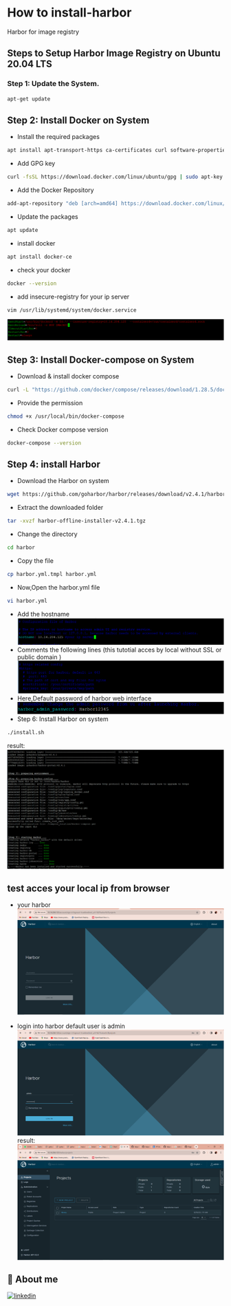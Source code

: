 # How to install-harbor
Harbor for image registry

## Steps to Setup Harbor Image Registry on Ubuntu 20.04 LTS
### Step 1: Update the System.
```bash
apt-get update
```
## Step 2: Install Docker on System
- Install the required packages
```bash
apt install apt-transport-https ca-certificates curl software-properties-common
```
- Add GPG key
```bash
curl -fsSL https://download.docker.com/linux/ubuntu/gpg | sudo apt-key add -
```
- Add the Docker Repository
```bash
add-apt-repository "deb [arch=amd64] https://download.docker.com/linux/ubuntu focal stable"
```
- Update the packages
```bash
apt update
```
- install docker
```bash
apt install docker-ce
```
- check your docker
```bash
docker --version
```
- add insecure-registry for your ip server 
```bash
vim /usr/lib/systemd/system/docker.service
```
![Alt text](image-7.png)

## Step 3: Install Docker-compose on System
- Download & install docker compose
```bash
curl -L "https://github.com/docker/compose/releases/download/1.28.5/docker-compose-$(uname -s)-$(uname -m)" -o /usr/local/bin/docker-compose
```
- Provide the permission
```bash
chmod +x /usr/local/bin/docker-compose
```
- Check Docker compose version
```bash
docker-compose --version
```

## Step 4: install Harbor
- Download the Harbor on system
```bash
wget https://github.com/goharbor/harbor/releases/download/v2.4.1/harbor-offline-installer-v2.4.1.tgz
```

- Extract the downloaded folder
```bash
tar -xvzf harbor-offline-installer-v2.4.1.tgz
```
- Change the directory
```bash
cd harbor
```

- Copy the file
```bash
cp harbor.yml.tmpl harbor.yml
```
- Now,Open the harbor.yml file
```bash
vi harbor.yml
```
- Add the hostname
![Alt text](image.png)
- Comments the following lines (this tutotial acces by local without SSL or public domain )
![Alt text](image-1.png)
- Here,Default password of harbor web interface
![Alt text](image-2.png)
- Step 6: Install Harbor on system
```bash
./install.sh
```
result:
![Alt text](image-3.png)

## test acces your local ip from browser
- your harbor
![Alt text](image-4.png)

- login into harbor default user is admin
![Alt text](image-5.png)
result:
![Alt text](image-6.png)

## 🔗 About me
[![linkedin](https://img.shields.io/badge/linkedin-0A66C2?style=for-the-badge&logo=linkedin&logoColor=white)](https://www.linkedin.com/in/falyan-zuril-587585247/)